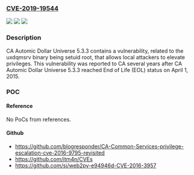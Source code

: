 ### [CVE-2019-19544](https://cve.mitre.org/cgi-bin/cvename.cgi?name=CVE-2019-19544)
![](https://img.shields.io/static/v1?label=Product&message=CA%20Automic%20Dollar%20Universe&color=blue)
![](https://img.shields.io/static/v1?label=Version&message=5.3.3%20&color=brightgreen)
![](https://img.shields.io/static/v1?label=Vulnerability&message=Local%20Privilege%20Elevation&color=brightgreen)

### Description

CA Automic Dollar Universe 5.3.3 contains a vulnerability, related to the uxdqmsrv binary being setuid root, that allows local attackers to elevate privileges. This vulnerability was reported to CA several years after CA Automic Dollar Universe 5.3.3 reached End of Life (EOL) status on April 1, 2015.

### POC

#### Reference
No PoCs from references.

#### Github
- https://github.com/blogresponder/CA-Common-Services-privilege-escalation-cve-2016-9795-revisited
- https://github.com/itm4n/CVEs
- https://github.com/sj/web2py-e94946d-CVE-2016-3957

